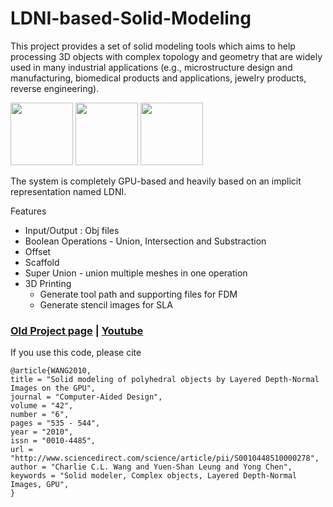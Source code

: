 # LDNI-based-Solid-Modeling

This project provides a set of solid modeling tools which aims to help processing 3D objects with complex topology and geometry that are widely used in many industrial applications (e.g., microstructure design and manufacturing, biomedical products and applications, jewelry products, reverse engineering).

<p float="middle">
  <img src="http://ldnibasedsolidmodeling.sourceforge.net/image/Mickey%20intersect%20with%20scaffold.jpg" width="100" />
  <img src="http://ldnibasedsolidmodeling.sourceforge.net/image/bunny_dragon_toolpath.jpg" width="100" /> 
  <img src="http://ldnibasedsolidmodeling.sourceforge.net/image/bunny_dragon_toolpath_1.jpg" width="100" />
</p>

The system is completely GPU-based and heavily based on an implicit representation named LDNI.

Features
- Input/Output : Obj files
- Boolean Operations - Union, Intersection and Substraction
- Offset
- Scaffold
- Super Union - union multiple meshes in one operation
- 3D Printing
    - Generate tool path and supporting files for FDM
    - Generate stencil images for SLA

### [Old Project page](http://ldnibasedsolidmodeling.sourceforge.net/) | [Youtube](https://youtu.be/G75mS1VGqx0)

If you use this code, please cite
```text
@article{WANG2010,
title = "Solid modeling of polyhedral objects by Layered Depth-Normal Images on the GPU",
journal = "Computer-Aided Design",
volume = "42",
number = "6",
pages = "535 - 544",
year = "2010",
issn = "0010-4485",
url = "http://www.sciencedirect.com/science/article/pii/S0010448510000278",
author = "Charlie C.L. Wang and Yuen-Shan Leung and Yong Chen",
keywords = "Solid modeler, Complex objects, Layered Depth-Normal Images, GPU",
}
```
